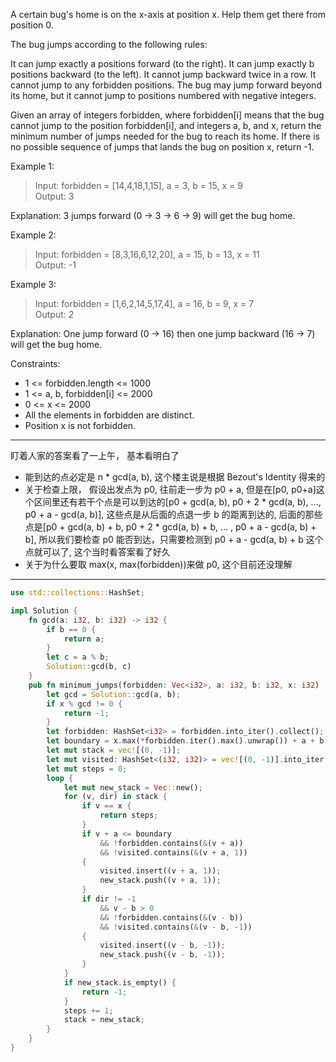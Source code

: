 A certain bug's home is on the x-axis at position x. Help them get there from position 0.

The bug jumps according to the following rules:

It can jump exactly a positions forward (to the right).
It can jump exactly b positions backward (to the left).
It cannot jump backward twice in a row.
It cannot jump to any forbidden positions.
The bug may jump forward beyond its home, but it cannot jump to positions numbered with negative integers.

Given an array of integers forbidden, where forbidden[i] means that the bug cannot jump to the position forbidden[i], and integers a, b, and x, return the minimum number of jumps needed for the bug to reach its home. If there is no possible sequence of jumps that lands the bug on position x, return -1.

Example 1:

> Input: forbidden = [14,4,18,1,15], a = 3, b = 15, x = 9  
> Output: 3

Explanation: 3 jumps forward (0 -> 3 -> 6 -> 9) will get the bug home.

Example 2:

> Input: forbidden = [8,3,16,6,12,20], a = 15, b = 13, x = 11  
> Output: -1

Example 3:

> Input: forbidden = [1,6,2,14,5,17,4], a = 16, b = 9, x = 7  
> Output: 2

Explanation: One jump forward (0 -> 16) then one jump backward (16 -> 7) will get the bug home.

Constraints:

- 1 <= forbidden.length <= 1000
- 1 <= a, b, forbidden[i] <= 2000
- 0 <= x <= 2000
- All the elements in forbidden are distinct.
- Position x is not forbidden.

---

盯着人家的答案看了一上午， 基本看明白了

- 能到达的点必定是 n \* gcd(a, b), 这个楼主说是根据 Bezout's Identity 得来的
- 关于检查上限， 假设出发点为 p0, 往前走一步为 p0 + a, 但是在[p0, p0+a]这个区间里还有若干个点是可以到达的[p0 + gcd(a, b), p0 + 2 * gcd(a, b), ..., p0 + a - gcd(a, b)], 这些点是从后面的点退一步 b 的距离到达的, 后面的那些点是[p0 + gcd(a, b) + b, p0 + 2 * gcd(a, b) + b, ... , p0 + a - gcd(a, b) + b], 所以我们要检查 p0 能否到达，只需要检测到 p0 + a - gcd(a, b) + b 这个点就可以了, 这个当时看答案看了好久
- 关于为什么要取 max(x, max(forbidden))来做 p0, 这个目前还没理解

---

```rust
use std::collections::HashSet;

impl Solution {
    fn gcd(a: i32, b: i32) -> i32 {
        if b == 0 {
            return a;
        }
        let c = a % b;
        Solution::gcd(b, c)
    }
    pub fn minimum_jumps(forbidden: Vec<i32>, a: i32, b: i32, x: i32) -> i32 {
        let gcd = Solution::gcd(a, b);
        if x % gcd != 0 {
            return -1;
        }
        let forbidden: HashSet<i32> = forbidden.into_iter().collect();
        let boundary = x.max(*forbidden.iter().max().unwrap()) + a + b;
        let mut stack = vec![(0, -1)];
        let mut visited: HashSet<(i32, i32)> = vec![(0, -1)].into_iter().collect();
        let mut steps = 0;
        loop {
            let mut new_stack = Vec::new();
            for (v, dir) in stack {
                if v == x {
                    return steps;
                }
                if v + a <= boundary
                    && !forbidden.contains(&(v + a))
                    && !visited.contains(&(v + a, 1))
                {
                    visited.insert((v + a, 1));
                    new_stack.push((v + a, 1));
                }
                if dir != -1
                    && v - b > 0
                    && !forbidden.contains(&(v - b))
                    && !visited.contains(&(v - b, -1))
                {
                    visited.insert((v - b, -1));
                    new_stack.push((v - b, -1));
                }
            }
            if new_stack.is_empty() {
                return -1;
            }
            steps += 1;
            stack = new_stack;
        }
    }
}

```
